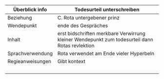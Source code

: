 | Überblick info   | Todesurteil unterschreiben                                                                     |
| ---------------- | ---------------------------------------------------------------------------------------------- |
| Beziehung        | C. Rota untergebener prinz                                                                     |
| Wendepunkt       | ende des Gespräches                                                                            |
| Inhalt           | erst bidschriften merkbare Verwirrung kleiner Wendepunkt zum todesurteil dann Rotas revlektion |
| Sprachverwendung | Rota verwendet am Ende vieler Hyperbeln                                                        |
| Regieanweisungen | Gibt kontext                                                                                   |
|                  |                                                                                                |
